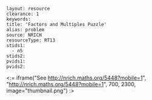 ````
layout: resource
clearance: 1
keywords:
title: 'Factors and Multiples Puzzle'
alias: problem
source: NRICH
resourceType: RT13
stids1: 
  - n5
stids2:
pvids1:
pvids2:

````

<:= iframe("See http://nrich.maths.org/5448?mobile=1", "http://nrich.maths.org/5448?mobile=1", 700, 2300, image="thumbnail.png") :>

